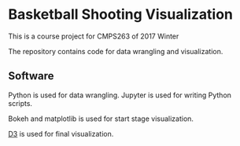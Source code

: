 # Basketball Shooting Visualization

This is a course project for CMPS263 of 2017 Winter

The repository contains code for data wrangling and visualization.

## Software

Python is used for data wrangling. Jupyter is used for writing Python scripts.

Bokeh and matplotlib is used for start stage visualization.

[D3](http://d3js.org/) is used for final visualization.
